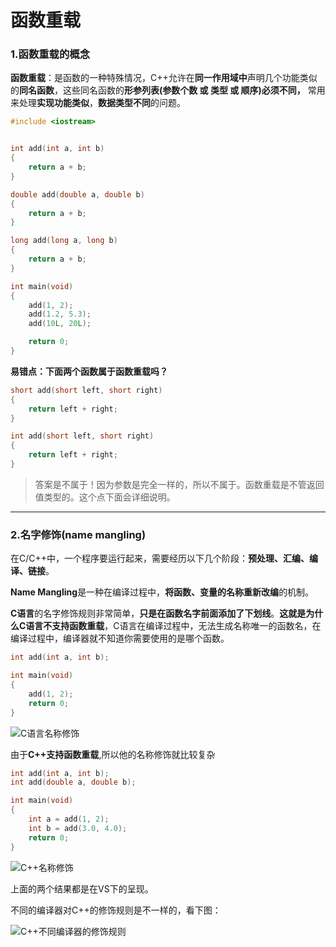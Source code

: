 # 函数重载

### 1.函数重载的概念

**函数重载**：是函数的一种特殊情况，C++允许在**同一作用域中**声明几个功能类似的**同名函数**，这些同名函数的**形参列表(参数个数 或 类型 或 顺序)必须不同，** 常用来处理**实现功能类似**，**数据类型不同**的问题。

```cpp
#include <iostream>


int add(int a, int b)
{
	return a + b;
}

double add(double a, double b)
{
	return a + b;
}

long add(long a, long b)
{
	return a + b;
}

int main(void)
{
	add(1, 2);
	add(1.2, 5.3);
	add(10L, 20L);

	return 0;
}
```

**易错点：下面两个函数属于函数重载吗？**

```cpp
short add(short left, short right)
{
    return left + right;
}

int add(short left, short right)
{
    return left + right;
}
```

> 答案是不属于！因为参数是完全一样的，所以不属于。函数重载是不管返回值类型的。这个点下面会详细说明。

---

### 2.名字修饰(name mangling)

在C/C++中，一个程序要运行起来，需要经历以下几个阶段：**预处理、汇编、编译、链接**。

**Name Mangling**是一种在编译过程中，**将函数、变量的名称重新改编**的机制。

**C语言**的名字修饰规则非常简单，**只是在函数名字前面添加了下划线**。**这就是为什么C语言不支持函数重载**，C语言在编译过程中，无法生成名称唯一的函数名，在编译过程中，编译器就不知道你需要使用的是哪个函数。

```cpp
int add(int a, int b);

int main(void)
{
    add(1, 2);
    return 0;
}
```



![C语言名称修饰](F:\C++\CPPStudyJourney\知识点总结\函数重载\C语言名称修饰.png)



由于**C++支持函数重载**,所以他的名称修饰就比较复杂

```cpp
int add(int a, int b);
int add(double a, double b);

int main(void)
{
	int a = add(1, 2);
	int b = add(3.0, 4.0);
	return 0;
}
```

![C++名称修饰](F:\C++\CPPStudyJourney\知识点总结\函数重载\C++名称修饰.png)

上面的两个结果都是在VS下的呈现。

不同的编译器对C++的修饰规则是不一样的，看下图：

![C++不同编译器的修饰规则](F:\C++\CPPStudyJourney\知识点总结\函数重载\C++不同编译器的修饰规则.png)

